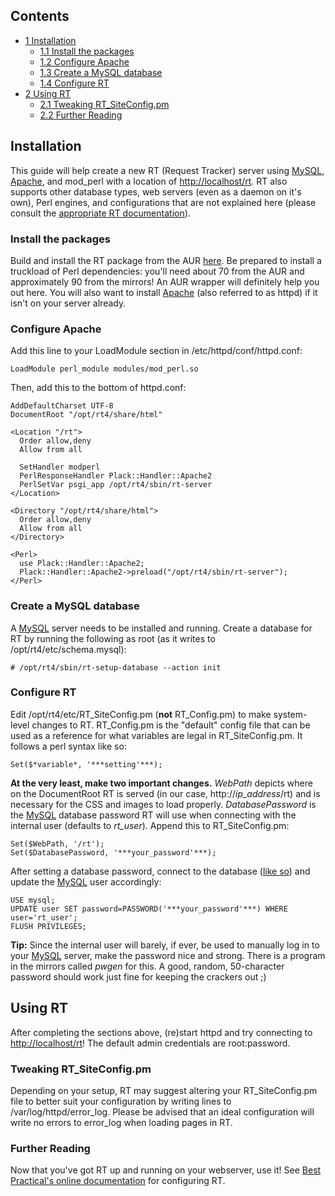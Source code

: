 ## Contents

*   [1 Installation](#Installation)
    *   [1.1 Install the packages](#Install_the_packages)
    *   [1.2 Configure Apache](#Configure_Apache)
    *   [1.3 Create a MySQL database](#Create_a_MySQL_database)
    *   [1.4 Configure RT](#Configure_RT)
*   [2 Using RT](#Using_RT)
    *   [2.1 Tweaking RT_SiteConfig.pm](#Tweaking_RT_SiteConfig.pm)
    *   [2.2 Further Reading](#Further_Reading)

## Installation

This guide will help create a new RT (Request Tracker) server using [MySQL](/index.php/MySQL "MySQL"), [Apache](/index.php/Apache "Apache"), and mod_perl with a location of [http://localhost/rt](http://localhost/rt). RT also supports other database types, web servers (even as a daemon on it's own), Perl engines, and configurations that are not explained here (please consult the [appropriate RT documentation](https://github.com/bestpractical/rt/blob/stable/docs/web_deployment.pod)).

### Install the packages

Build and install the RT package from the AUR [here](https://aur.archlinux.org/packages.php?ID=53167). Be prepared to install a truckload of Perl dependencies: you'll need about 70 from the AUR and approximately 90 from the mirrors! An AUR wrapper will definitely help you out here. You will also want to install [Apache](/index.php/Apache "Apache") (also referred to as httpd) if it isn't on your server already.

### Configure Apache

Add this line to your LoadModule section in /etc/httpd/conf/httpd.conf:

```
LoadModule perl_module modules/mod_perl.so

```

Then, add this to the bottom of httpd.conf:

```
AddDefaultCharset UTF-8
DocumentRoot "/opt/rt4/share/html"

<Location "/rt">
  Order allow,deny
  Allow from all

  SetHandler modperl
  PerlResponseHandler Plack::Handler::Apache2
  PerlSetVar psgi_app /opt/rt4/sbin/rt-server
</Location>

<Directory "/opt/rt4/share/html">
  Order allow,deny
  Allow from all
</Directory>

<Perl>
  use Plack::Handler::Apache2;
  Plack::Handler::Apache2->preload("/opt/rt4/sbin/rt-server");
</Perl>

```

### Create a MySQL database

A [MySQL](/index.php/MySQL "MySQL") server needs to be installed and running. Create a database for RT by running the following as root (as it writes to /opt/rt4/etc/schema.mysql):

```
# /opt/rt4/sbin/rt-setup-database --action init

```

### Configure RT

Edit /opt/rt4/etc/RT_SiteConfig.pm (**not** RT_Config.pm) to make system-level changes to RT. RT_Config.pm is the "default" config file that can be used as a reference for what variables are legal in RT_SiteConfig.pm. It follows a perl syntax like so:

```
Set($*variable*, '***setting'***);

```

**At the very least, make two important changes.** *WebPath* depicts where on the DocumentRoot RT is served (in our case, http://*ip_address*/rt) and is necessary for the CSS and images to load properly. *DatabasePassword* is the [MySQL](/index.php/MySQL "MySQL") database password RT will use when connecting with the internal user (defaults to *rt_user*). Append this to RT_SiteConfig.pm:

```
Set($WebPath, '/rt');
Set($DatabasePassword, '***your_password'***);

```

After setting a database password, connect to the database ([like so](http://dev.mysql.com/tech-resources/articles/mysql_intro.html#SECTION0003000000)) and update the [MySQL](/index.php/MySQL "MySQL") user accordingly:

```
USE mysql;
UPDATE user SET password=PASSWORD('***your_password'***) WHERE user='rt_user';
FLUSH PRIVILEGES;

```

**Tip:** Since the internal user will barely, if ever, be used to manually log in to your [MySQL](/index.php/MySQL "MySQL") server, make the password nice and strong. There is a program in the mirrors called *pwgen* for this. A good, random, 50-character password should work just fine for keeping the crackers out ;)

## Using RT

After completing the sections above, (re)start httpd and try connecting to [http://localhost/rt](http://localhost/rt)! The default admin credentials are root:password.

### Tweaking RT_SiteConfig.pm

Depending on your setup, RT may suggest altering your RT_SiteConfig.pm file to better suit your configuration by writing lines to /var/log/httpd/error_log. Please be advised that an ideal configuration will write no errors to error_log when loading pages in RT.

### Further Reading

Now that you've got RT up and running on your webserver, use it! See [Best Practical's online documentation](http://bestpractical.com/rt/docs.html) for configuring RT.